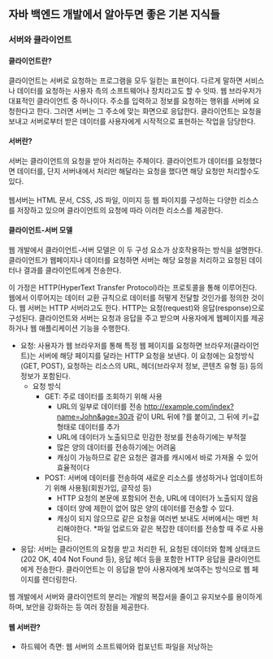 ## 자바 백엔드 개발에서 알아두면 좋은 기본 지식들

### 서버와 클라이언트

#### 클라이언트란?
클라이언트는 서버로 요청하는 프로그램을 모두 일컫는 표현이다.
다르게 말하면 서비스나 데이터를 요청하는 사용자 측의 소프트웨어나 장치라고도 할 수 잇따.
웹 브라우저가 대표적인 클라이언트 중 하나이다.
주소를 입력하고 정보를 요청하는 행위를 서버에 요청한다고 한다.
그러면 서버는 그 주소에 맞는 화면으로 응답한다.
클라이언트는 요청을 보내고 서버로부터 받은 데이터를 사용자에게 시작적으로 표현하는 작업을 담당한다.
<br>

#### 서버란?
서버는 클라이언트의 요청을 받아 처리하는 주체이다. 클라이언트가 데이터를 요청했다면 데이터를, 단지 서버내에서 처리만 해달라는 요청을 했다면 해당 요청만 처리할수도 있다.
<br><br>
웹서버는 HTML 문서, CSS, JS 파일, 이미지 등 웹 파이지를 구성하는 다양한 리소스를 저장하고 있으며 클라이언트의 요청에 따라 이러한 리소스를 제공한다.
<br>

#### 클라이언트-서버 모델
웹 개발에서 클라이언트-서버 모델은 이 두 구성 요소가 상호작용하는 방식을 설명한다.
클라이언트가 웹페이지나 데이터를 요청하면 서버는 해당 요청을 처리하고 요청된 데이터나 결과를 클라이언트에게 전송한다.

이 가정은 HTTP(HyperText Transfer Protocol)라는 프로토콜을 통해 이루어진다.
웹에서 이루어지는 데이터 교환 규칙으로 데이터를 허떻게 전달할 것인가를 정의한 것이다.
웹 서버는 HTTP 서버라고도 한다.
HTTP는 요청(request)와 응답(response)으로 구성된다.
클라이언트와 서버는 요청과 응답을 주고 받으며 사용자에게 웹페이지를 제공하거나 웹 애플리케이션 기능을 수행한다.

* 요청: 사용자가 웹 브라우저를 통해 특정 웹 페이지를 요청하면 브라우저(클라이언트)는 서버에 해당 페이지를 달라는 HTTP 요청을 보낸다. 이 요청에는 요청방식(GET, POST), 요청하는 리소스의 URL, 헤더(브라우저 정보, 콘텐츠 유형 등) 등의 정보가 포함된다.
    * 요청 방식 
        * GET: 주로 데이터를 조회하기 위해 사용
            * URL의 일부로 데이터를 전송   http://example.com/index?name=John&age=30과 같이 URL 뒤에 ?를 붙이고, 그 뒤에 키=값 형태로 데이터를 추가
            * URL에 데이터가 노출되므로 민감한 정보를 전송하기에는 부적절
            * 많은 양의 데이터를 전송하기에는 어려움
            * 캐싱이 가능하므로 같은 요청은 결과를 캐시에서 바로 가져올 수 있어 효율적이다
        * POST: 서버에 데이터를 전송하여 새로운 리소스를 생성하거나 업데이트하기 위해 사용됨(회원가입, 글작성 등)
            * HTTP 요청의 본문에 포함되어 전송, URL에 데이터가 노출되지 않음
            * 데이터 양에 제한이 없어 많은 양의 데이터를 전송할 수 있다.
            * 캐싱이 되지 않으므로 같은 요청을 여러번 보내도 서버에서는 매번 처리해야한다.
            *파일 업로드와 같은 복잡한 데이터를 전송할 때 주로 사용된다.
* 응답: 서버는 클라이언트의 요청을 받고 처리한 뒤, 요청된 데이터와 함께 상태코드(202 OK, 404 Not Found 등), 응답 헤더 등을 포함한 HTTP 응답을 클라이언트에게 전송한다. 클라이언트는 이 응답을 받아 사용자에게 보여주는 방식으로 웹 페이지를 렌더링한다.

웹 개발에서 서버와 클라이언트의 분리는 개발의 복잡서을 줄이고 유지보수를 용이하게 하며, 보안을 강화하는 등 여러 장점을 제공한다.
<br>

#### 웹 서버란?

* 하드웨어 측면: 웹 서버의 소프트웨어와 컴포넌트 파일을 저낭하는 